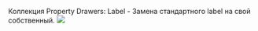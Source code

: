 Коллекция Property Drawers:
Label - Замена стандартного label на свой собственный.
![](label_demo.png)